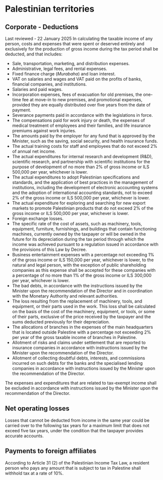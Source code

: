 # Palestinian territories
## Corporate - Deductions
Last reviewed - 22 January 2025
In calculating the taxable income of any person, costs and expenses that were spent or deserved entirely and exclusively for the production of gross income during the tax period shall be deducted, and that includes:
  * Sale, transportation, marketing, and distribution expenses. 
  * Administrative, legal fees, and rental expenses. 
  * Fixed finance charge (_Murabaha_) and loan interest. 
  * VAT on salaries and wages and VAT paid on the profits of banks, financial companies, and institutions. 
  * Salaries and paid wages. 
  * Incorporation expenses, fees of evacuation for old premises, the one-time fee at move-in to new premises, and promotional expenses, provided they are equally distributed over five years from the date of payment. 
  * Severance payments paid in accordance with the legislations in force. 
  * The compensations paid for work injury or death, the expenses of medical treatment of employees and their families, and life insurance premiums against work injuries. 
  * The amounts paid by the employer for any fund that is approved by the Minister, such as the saving, social security, and health insurance funds. 
  * The actual training costs for staff and employees that do not exceed 2% of annual net income. 
  * The actual expenditures for internal research and development (R&D), scientific research, and partnership with scientific institutions for the purpose of development of no more than 2% of gross income or ILS 500,000 per year, whichever is lower. 
  * The actual expenditures to adopt Palestinian specifications and standards, and the application of best practices in the management of institutions, including the development of electronic accounting systems and the adoption of international accounting standards, not to exceed 2% of the gross income or ILS 500,000 per year, whichever is lower. 
  * The actual expenditure for exploring and searching for new export markets to promote Palestinian products that do not exceed 2% of the gross income or ILS 500,000 per year, whichever is lower. 
  * Foreign exchange losses. 
  * The specific rate of the cost of assets, such as machinery, tools, equipment, furniture, furnishings, and buildings that contain functioning machines, currently owned by the taxpayer or will be owned in the future for its depreciation during the tax period through which the income was achieved pursuant to a regulation issued in accordance with the provisions of this Law by Decree. 
  * Business entertainment expenses with a percentage not exceeding 1% of the gross income or ILS 150,000 per year, whichever is lower, to the natural and legal person, with the exception of public shareholding companies as this expense shall be accepted for these companies with a percentage of no more than 1% of the gross income or ILS 300,000 per year, whichever is lower. 
  * The bad debts, in accordance with the instructions issued by the Minister upon the recommendation of the Director and in coordination with the Monetary Authority and relevant authorities. 
  * The loss resulting from the replacement of machinery, tools, and equipment, or their parts used in the work. This loss shall be calculated on the basis of the cost of the machinery, equipment, or tools, or some of their parts, exclusive of the price received by the taxpayer and the sums deducted previously for their depreciation. 
  * The allocations of branches in the expenses of the main headquarters that is located outside Palestine with a percentage not exceeding 2% per year of the gross taxable income of branches in Palestine. 
  * Allotment of risks and claims under settlement that are reported to insurance companies in accordance with instructions issued by the Minister upon the recommendation of the Director. 
  * Allotment of collecting doubtful debts, interests, and commissions incurred on such debts for the banks and the specialised lending companies in accordance with instructions issued by the Minister upon the recommendation of the Director. 


The expenses and expenditures that are related to tax-exempt income shall be excluded in accordance with instructions issued by the Minister upon the recommendation of the Director.
## Net operating losses
Losses that cannot be deducted from income in the same year could be carried over to the following tax years for a maximum limit that does not exceed five tax years, under the condition that the taxpayer provides accurate accounts.
## Payments to foreign affiliates
According to Article 31 (2) of the Palestinian Income Tax Law, a resident person who pays any amount that is subject to tax in Palestine shall withhold tax at a rate of 10%.
